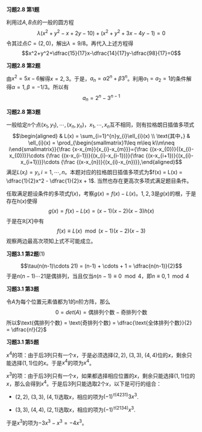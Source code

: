 **习题2.8 第1题**

利用过$A,B$点的一般的圆方程
$$\lambda (x^2+y^2-x+2y-10) + (x^2+y^2+3x-4y-1) = 0$$
令其过点$C = (2,0)$，解出$\lambda = 9/8$。再代入上述方程得
$$x^2+y^2+\dfrac{15}{17}x-\dfrac{14}{17}y-\dfrac{98}{17}=0$$

**习题2.8 第2题**

由$x^2 = 5x - 6$解得$x = 2,3$。于是，$a_n = \alpha 2^n + \beta3^n$。利用$a_1=a_2=1$的条件解得$\alpha = 1, \beta = -1/3$。所以有
$$a_n = 2^n - 3^{n-1}$$

**习题2.8 第3题**

一般给定$n$个点$(x_1,y_1),\cdots,(x_n,y_n)$，$x_1,\cdots,x_n$互不相同，则有拉格朗日插值多项式
$$\begin{aligned}
& L(x) = \sum_{i=1}^{n}y_{i}\ell_{i}(x) \\
\text{其中，} & \ell_{i}(x) = \prod_{\begin{smallmatrix}1\leq m\leq k\\m\neq i\end{smallmatrix}}{\frac {x-x_{m}}{x_{i}-x_{m}}}={\frac {(x-x_{0})}{(x_{i}-x_{0})}}\cdots {\frac {(x-x_{i-1})}{(x_{i}-x_{i-1})}}{\frac {(x-x_{i+1})}{(x_{i}-x_{i+1})}}\cdots {\frac {(x-x_{n})}{(x_{i}-x_{n})}},\end{aligned}$$
满足$L(x_i) = y_i, i=1,\cdots,n$。本题对应的拉格朗日插值多项式为$f(x) = L(x) = \dfrac{1}{2}x^2 - \dfrac{1}{2}x + 1$.
当然也存在更高次多项式满足题目条件。

任取满足题设条件的多项式$f(x)$，考察$g(x) = f(x) - L(x)$。$1,2,3$是$g(x)$的根，于是存在$h(x)$使得
$$g(x) = f(x) - L(x) = (x-1)(x-2)(x-3) h(x)$$ 于是在$\mathbb{R}[X]$中有
$$f(x) \equiv L(x) \mod (x-1)(x-2)(x-3)$$
观察两边最高次项知上式不可能成立。

**习题3.1 第2题**(1)

$$\tau(n(n-1)\cdots 21) = (n-1) + \cdots + 1 = \dfrac{n(n-1)}{2}$$
于是$n(n-1)\cdots 21$是偶排列，当且仅当$n(n-1)\equiv 0 \mod 4$，即$n\equiv 0,1 \mod 4$

**习题3.1 第3题**

令$A$为每个位置元素值都为$1$的$n$阶方阵，那么
$$0 = det(A) = \text{偶排列个数} - \text{奇排列个数}$$
所以$\text{偶排列个数} = \text{奇排列个数} = \dfrac{\text{全体排列个数}}{2} = \dfrac{n!}{2}$

**习题3.1 第5题**

$x^4$的项：由于后3列只有一个$x$，于是必须选择$(2,2)$, $(3,3)$,
$(4,4)$位的$x$，剩余只能选择$(1,1)$位的$x$。于是$x^4$的项为$x^4$。

$x^3$的项：由于后3列只有一个$x$，如果都选择相应位置的$x$，剩余只能选择$(1,1)$位的$x$，那么会得到$x^4$。于是后3列只能选取2个$x$，以下是可行的组合：

-   $(2,2)$, $(3,3)$, $(4,1)$选取$x$，相应的项为$(-1)^{\tau(4231)}3x^3$.

-   $(3,3)$, $(4,4)$, $(2,1)$选取$x$，相应的项为$(-1)^{\tau(2134)}x^3$.

于是$x^3$的项为$-3x^3-x^3 = -4x^3$。
